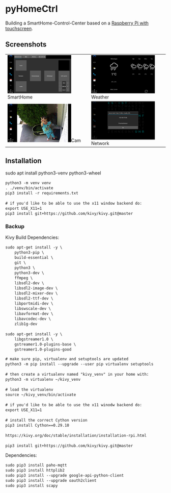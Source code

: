 # pyHomeCtrl

Building a SmartHome-Control-Center based on a [Raspberry Pi with touchscreen](https://www.amazon.de/gp/product/B01LZNCZ3A).


## Screenshots
<table>
    <tr>
        <td><img src="doc/pyHomeCtrl_SmartHome.png" style="width: 200px;">SmartHome</img></td>
        <td><img src="doc/pyHomeCtrl_Weather.png" style="width: 200px;">Weather</img></td>
    </tr>
    <tr>
        <td><img src="doc/pyHomeCtrl_Cam.png" style="width: 200px;">Cam</img></td>
        <td><img src="doc/pyHomeCtrl_Network.png" style="width: 200px;">Network</img></td>
    </tr>
</table>


## Installation

sudo apt install python3-venv python3-wheel

```
python3 -m venv venv
. ./venv/bin/activate
pip3 install -r requirements.txt

# if you'd like to be able to use the x11 window backend do:
export USE_X11=1
pip3 install git+https://github.com/kivy/kivy.git@master
```


### Backup

Kivy Build Dependencies:
```
sudo apt-get install -y \
    python3-pip \
    build-essential \
    git \
    python3 \
    python3-dev \
    ffmpeg \
    libsdl2-dev \
    libsdl2-image-dev \
    libsdl2-mixer-dev \
    libsdl2-ttf-dev \
    libportmidi-dev \
    libswscale-dev \
    libavformat-dev \
    libavcodec-dev \
    zlib1g-dev

sudo apt-get install -y \
    libgstreamer1.0 \
    gstreamer1.0-plugins-base \
    gstreamer1.0-plugins-good
```

```
# make sure pip, virtualenv and setuptools are updated
python3 -m pip install --upgrade --user pip virtualenv setuptools

# then create a virtualenv named "kivy_venv" in your home with:
python3 -m virtualenv ~/kivy_venv

# load the virtualenv
source ~/kivy_venv/bin/activate

# if you'd like to be able to use the x11 winodw backend do:
export USE_X11=1

# install the correct Cython version
pip3 install Cython==0.29.10

https://kivy.org/doc/stable/installation/installation-rpi.html

pip3 install git+https://github.com/kivy/kivy.git@master
```

Dependencies:
```
sudo pip3 install paho-mqtt
sudo pip3 install httplib2
sudo pip3 install --upgrade google-api-python-client
sudo pip3 install --upgrade oauth2client 
sudo pip3 install scapy
```
